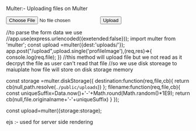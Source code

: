 Multer:- Uploading files on Multer 
<Form action="/upload" method="POST" enctype="multipart/form-data">
  <input type="file" name=ProfileImage/>
  <button type="submit">Upload</button>
</Form>
//to parse the form data we use 
//app.use(express.urlencoded({exetended:false}));
import multer from 'multer';
const upload =multer({dest:'uploads/'});
app.post("/upload",upload.single('profileImage'),(req,res)=>{
console.log(req.file);
})
//this method will upload file but we not read as it decrpyt the file as user can't read that file
//so we use disk storeage to maiuplate how file will store on disk storage memory

const storage =multer.diskStorage({
destination:function(req,file,cb){
return cb(null,path.resolve(`./public/uploads`))
};
filename:function(req,file,cb){
const uniqueSuffix=Data.now()+'-'+Math.round(Math.random()*1E9);
return cb(null,file.originalname+'-'+uniqueSuffix)
}
});

const upload=multer({storage:storage);

ejs :- used for server side rendering 
